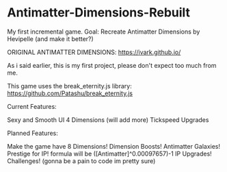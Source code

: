 # Antimatter-Dimensions-Rebuilt
My first incremental game. Goal: Recreate Antimatter Dimensions by Hevipelle (and make it better?)

ORIGINAL ANTIMATTER DIMENSIONS:
https://ivark.github.io/

As i said earlier, this is my first project, please don't expect too much from me.

This game uses the break_eternity.js library: https://github.com/Patashu/break_eternity.js

Current Features:

Sexy and Smooth UI
4 Dimensions (will add more)
Tickspeed Upgrades

Planned Features:

Make the game have 8 Dimensions!
Dimension Boosts!
Antimatter Galaxies!
Prestige for IP! formula will be ([Antimatter]^0.00097657)-1
IP Upgrades!
Challenges! (gonna be a pain to code im pretty sure)
